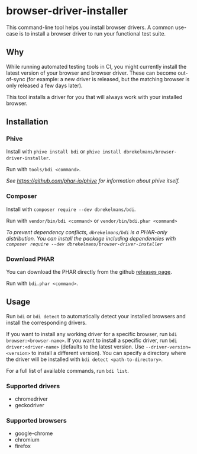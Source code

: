 # browser-driver-installer
This command-line tool helps you install browser drivers.
A common use-case is to install a browser driver to run your functional test suite.

## Why
While running automated testing tools in CI, you might currently install the latest version of your browser and
browser driver. These can become out-of-sync (for example: a new driver is released, but the matching browser is only released
a few days later).

This tool installs a driver for you that will always work with your installed browser.

## Installation
### Phive
Install with `phive install bdi` or `phive install dbrekelmans/browser-driver-installer`.

Run with `tools/bdi <command>`.

_See https://github.com/phar-io/phive for information about phive itself._ 

### Composer
Install with `composer require --dev dbrekelmans/bdi`.

Run with `vendor/bin/bdi <command>` or `vendor/bin/bdi.phar <command>`

_To prevent dependency conflicts, `dbrekelmans/bdi` is a PHAR-only distribution. You can install the package including dependencies with `composer require --dev dbrekelmans/browser-driver-installer`_

### Download PHAR
You can download the PHAR directly from the github [releases page](https://github.com/dbrekelmans/browser-driver-installer/releases).

Run with `bdi.phar <command>`.

## Usage
Run `bdi` or `bdi detect` to automatically detect your installed browsers and install the corresponding drivers.

If you want to install any working driver for a specific browser, run `bdi browser:<browser-name>`.
If you want to install a specific driver, run `bdi driver:<driver-name>` (defaults to the latest version. Use `--driver-version=<version>` to install a different version).
You can specify a directory where the driver will be installed with `bdi detect <path-to-directory>`.

For a full list of available commands, run `bdi list`.

### Supported drivers
* chromedriver
* geckodriver

### Supported browsers
* google-chrome
* chromium
* firefox
